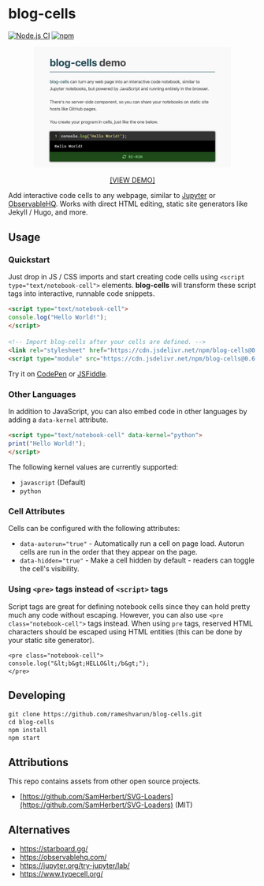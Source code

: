 # blog-cells
[![Node.js CI](https://github.com/rameshvarun/blog-cells/actions/workflows/node.js.yml/badge.svg)](https://github.com/rameshvarun/blog-cells/actions/workflows/node.js.yml)
[![npm](https://img.shields.io/npm/v/blog-cells)](https://www.npmjs.com/package/blog-cells)

<a href="https://rameshvarun.github.io/blog-cells/">
<p align="center"><img width="400px" src="./screenshot.png"></img></p>
<p align="center">[VIEW DEMO]</p>
</a>

Add interactive code cells to any webpage, similar to [Jupyter](https://jupyter.org/) or [ObservableHQ](https://observablehq.com/). Works with direct HTML editing, static site generators like Jekyll / Hugo, and more.

## Usage

### Quickstart

Just drop in JS / CSS imports and start creating code cells using `<script type="text/notebook-cell">` elements. <b>blog-cells</b> will transform these script tags into interactive, runnable code snippets.

```html
<script type="text/notebook-cell">
console.log("Hello World!");
</script>

<!-- Import blog-cells after your cells are defined. -->
<link rel="stylesheet" href="https://cdn.jsdelivr.net/npm/blog-cells@0.6.0/dist/blog-cells.css" />
<script type="module" src="https://cdn.jsdelivr.net/npm/blog-cells@0.6.0/dist/blog-cells.js"></script>
```

Try it on [CodePen](https://codepen.io/varunramesh/pen/WNYVNQQ) or [JSFiddle](https://jsfiddle.net/varunramesh/o217xpc5/9/).

### Other Languages

In addition to JavaScript, you can also embed code in other languages by adding a `data-kernel` attribute.

```html
<script type="text/notebook-cell" data-kernel="python">
print("Hello World!");
</script>
```

The following kernel values are currently supported:
- `javascript` (Default)
- `python`

### Cell Attributes

Cells can be configured with the following attributes:

- `data-autorun="true"` - Automatically run a cell on page load. Autorun cells are run in the order that they appear on the page.
- `data-hidden="true"` - Make a cell hidden by default - readers can toggle the cell's visibility.

### Using `<pre>` tags instead of `<script>` tags

Script tags are great for defining notebook cells since they can hold pretty much any code without escaping. However, you can also use `<pre class="notebook-cell">` tags instead. When using `pre` tags, reserved HTML characters should be escaped using HTML entities (this can be done by your static site generator).

```
<pre class="notebook-cell">
console.log("&lt;b&gt;HELLO&lt;/b&gt;");
</pre>
```

## Developing

```
git clone https://github.com/rameshvarun/blog-cells.git
cd blog-cells
npm install
npm start
```

## Attributions

This repo contains assets from other open source projects.

- [https://github.com/SamHerbert/SVG-Loaders](https://github.com/SamHerbert/SVG-Loaders) (MIT)

## Alternatives
- https://starboard.gg/
- https://observablehq.com/
- https://jupyter.org/try-jupyter/lab/
- https://www.typecell.org/
